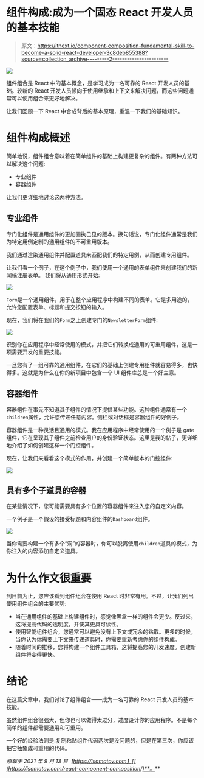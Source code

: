 # 组件构成:成为一个固态 React 开发人员的基本技能

> 原文：<https://itnext.io/component-composition-fundamental-skill-to-become-a-solid-react-developer-3c8deb855388?source=collection_archive---------2----------------------->

![](img/b5518c5682b52489a06b950912765173.png)

组件组合是 React 中的基本概念，是学习成为一名可靠的 React 开发人员的基础。较新的 React 开发人员倾向于使用继承和上下文来解决问题，而这些问题通常可以使用组合来更好地解决。

让我们回顾一下 React 中合成背后的基本原理，重温一下我们的基础知识。

# 组件构成概述

简单地说，组件组合意味着在简单组件的基础上构建更复杂的组件。有两种方法可以解决这个问题:

*   专业组件
*   容器组件

让我们更详细地讨论这两种方法。

## 专业组件

专门化组件是通用组件的更加固执己见的版本。换句话说，专门化组件通常是我们为特定用例定制的通用组件的不可重用版本。

我们通过渲染通用组件并配置道具来匹配我们的特定用例，从而创建专用组件。

让我们看一个例子，在这个例子中，我们使用一个通用的表单组件来创建我们的新闻稿注册表单。
我们将从通用形式开始:

![](img/be4c8651994fa54ded0a401caf9388f9.png)

`Form`是一个通用组件，用于在整个应用程序中构建不同的表单。它是多用途的，允许您配置表单、标题和提交按钮的输入。

现在，我们将在我们的`Form`之上创建专门的`NewsletterForm`组件:

![](img/29b71ebe2755017f764e2d3b71765711.png)

识别你在应用程序中经常使用的模式，并把它们转换成通用的可重用组件，这是一项需要开发的重要技能。

一旦您有了一组可靠的通用组件，在它们的基础上创建专用组件就容易得多，也快得多。这就是为什么在你的新项目中包含一个 UI 组件库总是一个好主意。

## 容器组件

容器组件在事先不知道其子组件的情况下提供某些功能。这种组件通常有一个`children`属性，允许您传递任意内容。侧栏或对话框是容器组件的好例子。

容器组件是一种灵活且通用的模式。我在应用程序中经常使用的一个例子是 gate 组件，它在呈现其子组件之前检查用户的身份验证状态。这里是我的帖子，更详细地介绍了如何创建这样一个门控组件。

现在，让我们来看看这个模式的作用，并创建一个简单版本的门控组件:

![](img/50a198d1e3374c6b93890b5ef27140f1.png)

## 具有多个子道具的容器

在某些情况下，您可能需要具有多个位置的容器组件来注入您的自定义内容。

一个例子是一个假设的接受标题和内容组件的`Dashboard`组件。

![](img/60b7cf167bd6b8473a4ceef8d79afd46.png)

当你需要构建一个有多个“洞”的容器时，你可以脱离使用`children`道具的模式，为你注入的内容添加自定义道具。

# 为什么作文很重要

到目前为止，您应该看到组件组合在使用 React 时非常有用。不过，让我们列出使用组件组合的主要优势:

*   当在通用组件的基础上构建组件时，感觉像黑盒一样的组件会更少。反过来，这将提高代码的透明度，并使其更具可读性。
*   使用智能组件组合，您通常可以避免没有上下文或冗余的钻取。更多的时候，当你认为你需要上下文来传递道具时，你需要重新考虑你的组件构成。
*   随着时间的推移，您将构建一个组件工具箱，这将提高您的开发速度。创建新组件将变得更快。

# 结论

在这篇文章中，我们讨论了组件组合——成为一名可靠的 React 开发人员的基本技能。

虽然组件组合很强大，但你也可以做得太过分，过度设计你的应用程序。不是每个简单的组件都需要通用和可重用。

一个好的经验法则是:复制粘贴组件代码两次是没问题的，但是在第三次，你应该把它抽象成可重用的代码。

*原载于 2021 年 9 月 13 日【https://isamatov.com】[](https://isamatov.com/react-component-composition/)**。***